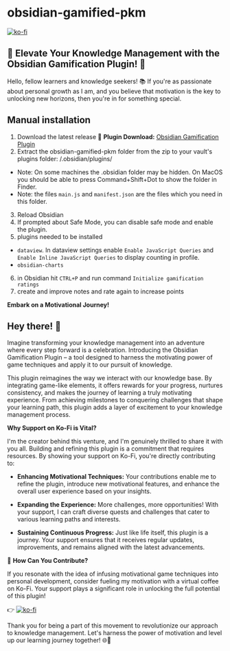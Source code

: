 # obsidian-gamified-pkm

[![ko-fi](https://ko-fi.com/img/githubbutton_sm.svg)](https://ko-fi.com/J3J6DYYS5)

## **🌟 Elevate Your Knowledge Management with the Obsidian Gamification Plugin! 🚀**

Hello, fellow learners and knowledge seekers! 📚 If you're as passionate about personal growth as I am, and you believe that motivation is the key to unlocking new horizons, then you're in for something special.


## Manual installation
1. Download the latest release 🔗 **Plugin Download:** [Obsidian Gamification Plugin](https://github.com/saertna/obsidian-gamified-pkm/releases/tag/0.0.81)
2. Extract the obsidian-gamified-pkm folder from the zip to your vault's plugins folder: <vault>/.obsidian/plugins/
 - Note: On some machines the .obsidian folder may be hidden. On MacOS you should be able to press Command+Shift+Dot to show the folder in Finder.
 - Note: the files `main.js` and `manifest.json` are the files which you need in this folder.
3. Reload Obsidian
4. If prompted about Safe Mode, you can disable safe mode and enable the plugin.
5. plugins needed to be installed
 -  `dataview`. In dataview settings enable `Enable JavaScript Queries` and `Enable Inline JavaScript Queries` to display counting in profile.
 -  `obsidian-charts`
6. in Obsidian hit `CTRL+P` and run command `Initialize gamification ratings`
7. create and improve notes and rate again to increase points

**Embark on a Motivational Journey!**

## Hey there! 👋 
Imagine transforming your knowledge management into an adventure where every step forward is a celebration. Introducing the Obsidian Gamification Plugin – a tool designed to harness the motivating power of game techniques and apply it to our pursuit of knowledge.

This plugin reimagines the way we interact with our knowledge base. By integrating game-like elements, it offers rewards for your progress, nurtures consistency, and makes the journey of learning a truly motivating experience. From achieving milestones to conquering challenges that shape your learning path, this plugin adds a layer of excitement to your knowledge management process.

**Why Support on Ko-Fi is Vital?**

I'm the creator behind this venture, and I'm genuinely thrilled to share it with you all. Building and refining this plugin is a commitment that requires resources. By showing your support on Ko-Fi, you're directly contributing to:

- **Enhancing Motivational Techniques:** Your contributions enable me to refine the plugin, introduce new motivational features, and enhance the overall user experience based on your insights.

- **Expanding the Experience:** More challenges, more opportunities! With your support, I can craft diverse quests and challenges that cater to various learning paths and interests.

- **Sustaining Continuous Progress:** Just like life itself, this plugin is a journey. Your support ensures that it receives regular updates, improvements, and remains aligned with the latest advancements.

🎉 **How Can You Contribute?**

If you resonate with the idea of infusing motivational game techniques into personal development, consider fueling my motivation with a virtual coffee on Ko-Fi. Your support plays a significant role in unlocking the full potential of this plugin!

👉 [![ko-fi](https://ko-fi.com/img/githubbutton_sm.svg)](https://ko-fi.com/J3J6DYYS5)

Thank you for being a part of this movement to revolutionize our approach to knowledge management. Let's harness the power of motivation and level up our learning journey together! 🌐🌱


